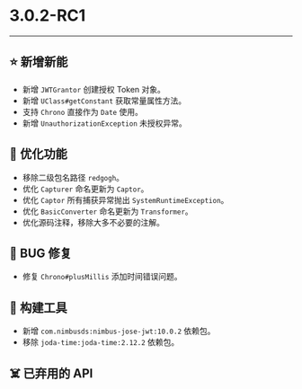 # 3.0.2-RC1

---------------------

## ⭐ 新增新能

- 新增 `JWTGrantor` 创建授权 Token 对象。
- 新增 `UClass#getConstant` 获取常量属性方法。
- 支持 `Chrono` 直接作为 `Date` 使用。
- 新增 `UnauthorizationException` 未授权异常。

## 👻 优化功能

- 移除二级包名路径 `redgogh`。
- 优化 `Capturer` 命名更新为 `Captor`。
- 优化 `Captor` 所有捕获异常抛出 `SystemRuntimeException`。
- 优化 `BasicConverter` 命名更新为 `Transformer`。
- 优化源码注释，移除大多不必要的注解。

## 🐞 BUG 修复

- 修复 `Chrono#plusMillis` 添加时间错误问题。

## 🔨 构建工具

- 新增 `com.nimbusds:nimbus-jose-jwt:10.0.2` 依赖包。
- 移除 `joda-time:joda-time:2.12.2` 依赖包。

## ☠️ 已弃用的 API